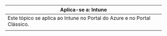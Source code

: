 |                              Aplica-se a: Intune                               |
|-------------------------------------------------------------------------------|
| Este tópico se aplica ao Intune no Portal do Azure e no Portal Clássico. |
|                                                                               |

